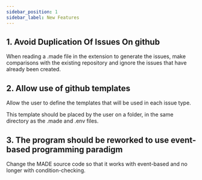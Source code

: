 ```yaml
---
sidebar_position: 1
sidebar_label: New Features
---
```


## 1. Avoid Duplication Of Issues On github

When reading a .made file in the extension to generate the issues, make comparisons with the existing repository and ignore the issues that have already been created.

## 2. Allow use of github templates

Allow the user to define the templates that will be used in each issue type. 

This template should be placed by the user on a folder, in the same directory as the .made and .env files.


## 3. The program should be reworked to use event-based programming paradigm

Change the MADE source code so that it works with event-based and no longer with condition-checking.
